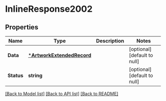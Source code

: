 # InlineResponse2002

## Properties
Name | Type | Description | Notes
------------ | ------------- | ------------- | -------------
**Data** | [***ArtworkExtendedRecord**](ArtworkExtendedRecord.md) |  | [optional] [default to null]
**Status** | **string** |  | [optional] [default to null]

[[Back to Model list]](../README.md#documentation-for-models) [[Back to API list]](../README.md#documentation-for-api-endpoints) [[Back to README]](../README.md)

